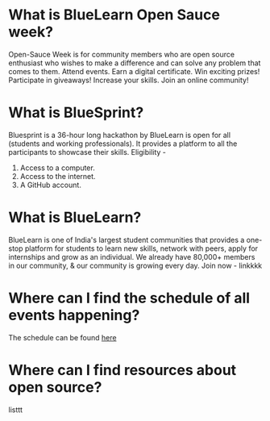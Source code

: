 # What is BlueLearn Open Sauce week?
Open-Sauce Week is for community members who are open source enthusiast who wishes to make a difference and can solve any problem that comes to them.
Attend events. Earn a digital certificate. Win exciting prizes! Participate in giveaways!
Increase your skills. Join an online community!

# What is BlueSprint?
Bluesprint is a 36-hour long hackathon by BlueLearn is open for all (students and working professionals).
It provides a platform to all the participants to showcase their skills.
Eligibility -
1) Access to a computer.
2) Access to the internet.
3) A GitHub account.

# What is BlueLearn?
BlueLearn is one of India's largest student communities that provides a one-stop platform for students to learn new skills, network with peers, apply for internships and grow as an individual.
We already have 80,000+ members in our community, & our community is growing every day.
Join now - linkkkk

# Where can I find the schedule of all events happening?
The schedule can be found [here](https://github.com/vj-codes/week-resources/blob/main/schedule.md)

# Where can I find resources about open source?
 listtt


